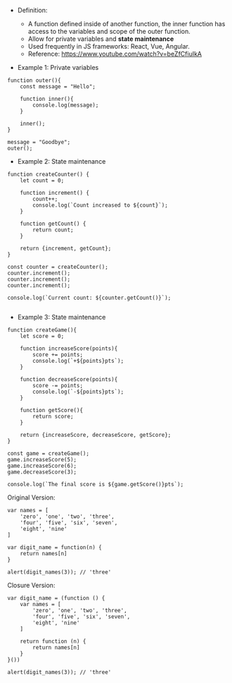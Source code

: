 * Definition:
	* A function defined inside of another function, the inner function has access to the variables and scope of the outer function.
	* Allow for private variables and **state maintenance**
	* Used frequently in JS frameworks: React, Vue, Angular.
	* Reference: https://www.youtube.com/watch?v=beZfCfiuIkA

* Example 1: Private variables
```
function outer(){ 
	const message = "Hello"; 
	
	function inner(){ 
		console.log(message); 
	} 
	
	inner(); 
} 

message = "Goodbye"; 
outer();

```

* Example 2: State maintenance
```
function createCounter() { 
	let count = 0; 
	
	function increment() { 
		count++; 
		console.log(`Count increased to ${count}`); 
	} 
		
	function getCount() { 
		return count; 
	} 
		
	return {increment, getCount}; 
} 
	
const counter = createCounter(); 
counter.increment(); 
counter.increment(); 
counter.increment(); 

console.log(`Current count: ${counter.getCount()}`);
		
```

* Example 3: State maintenance
```
function createGame(){ 
	let score = 0; 
	
	function increaseScore(points){ 
		score += points; 
		console.log(`+${points}pts`); 
	} 
	
	function decreaseScore(points){ 
		score -= points; 
		console.log(`-${points}pts`); 
	} 
	
	function getScore(){ 
		return score; 
	} 
	
	return {increaseScore, decreaseScore, getScore}; 
} 

const game = createGame(); 
game.increaseScore(5); 
game.increaseScore(6); 
game.decreaseScore(3); 

console.log(`The final score is ${game.getScore()}pts`);

```

Original Version:
```
var names = [
	'zero', 'one', 'two', 'three',
	'four', 'five', 'six', 'seven',
	'eight', 'nine'
]

var digit_name = function(n) {
	return names[n]
}

alert(digit_names(3)); // 'three'
```

Closure Version: 
```
var digit_name = (function () {
	var names = [
		'zero', 'one', 'two', 'three',
		'four', 'five', 'six', 'seven',
		'eight', 'nine'
	]
	
	return function (n) {
		return names[n]
	}
}())

alert(digit_names(3)); // 'three'
``` 